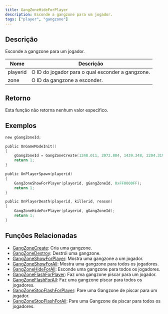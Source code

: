 ```yaml
---
title: GangZoneHideForPlayer
description: Esconde a gangzone para um jogador.
tags: ["player", "gangzone"]
---
```


## Descrição

Esconde a gangzone para um jogador.

| Nome     | Descrição                                        |
| -------- | ------------------------------------------------ |
| playerid | O ID do jogador para o qual esconder a gangzone. |
| zone     | O ID da gangzone a esconder.                     |

## Retorno

Esta função não retorna nenhum valor específico.

## Exemplos

```c
new gGangZoneId;

public OnGameModeInit()
{
    gGangZoneId = GangZoneCreate(1248.011, 2072.804, 1439.348, 2204.319);
    return 1;
}

public OnPlayerSpawn(playerid)
{
    GangZoneShowForPlayer(playerid, gGangZoneId, 0xFF0000FF);
    return 1;
}

public OnPlayerDeath(playerid, killerid, reason)
{
    GangZoneHideForPlayer(playerid, gGangZoneId);
    return 1;
}
```

## Funções Relacionadas

- [GangZoneCreate](GangZoneCreate): Cria uma gangzone.
- [GangZoneDestroy](GangZoneDestroy): Destrói uma gangzone.
- [GangZoneShowForPlayer](GangZoneShowForPlayer): Mostra uma gangzone a um jogador.
- [GangZoneShowForAll](GangZoneShowForAll): Mostra uma gangzone para todos os jogadores.
- [GangZoneHideForAll](GangZoneHideForAll): Esconde uma gangzone para todos os jogadores.
- [GangZoneFlashForPlayer](GangZoneFlashForPlayer): Faz uma gangzone piscar para um jogador.
- [GangZoneFlashForAll](GangZoneFlashForAll): Faz uma gangzone piscar para todos os jogadores.
- [GangZoneStopFlashForPlayer](GangZoneStopFlashForPlayer): Pare uma Gangzone de piscar para um jogador.
- [GangZoneStopFlashForAll](GangZoneStopFlashForAll): Pare uma Gangzone de piscar para todos os jogadores.
